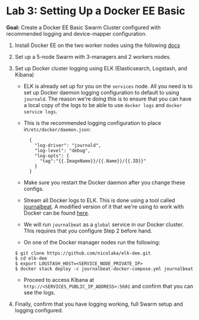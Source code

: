  
# Lab 3: Setting Up a Docker EE Basic

**Goal:** Create a Docker EE Basic Swarm Cluster configured with recommended logging and device-mapper configuration. 

1. Install Docker EE on the two worker nodes using the following [docs](https://docs.docker.com/engine/installation/)
2. Set up a 5-node Swarm with 3-managers and 2 workers nodes.
3. Set up Docker cluster logging using ELK (Elasticsearch, Logstash, and Kibana)
	
	- ELK is already set up for you on the `services` node. All you need is to set up Docker daemon logging configuration to default to using `journald`. The reason we're doing this is to ensure that you can have a local copy of the logs to be able to use `docker logs` and `docker service logs`. 
	- This is the recommended logging configuration to place in`/etc/docker/daemon.json`:


			{
			  "log-driver": "journald",
			  "log-level": "debug",
			  "log-opts": {
			    "tag":"{{.ImageName}}/{{.Name}}/{{.ID}}"
			  }
			}

	- Make sure you restart the Docker daemon after you change these configs.
	- Stream all Docker logs to ELK. This is done using a tool called [journalbeat](https://github.com/mheese/journalbeat). A modified version of it that we're using to work with Docker can be found [here](https://github.com/nicolaka/journalbeat).
	- We will run `journalbeat` as a `global` service in our Docker cluster. This requires that you configure Step 2 before hand. 
	- On one of the Docker manager nodes run the following:
	```
	$ git clone https://github.com/nicolaka/elk-dee.git
	$ cd elk-dee
	$ export LOGSTASH_HOST=<SERVICE_NODE_PRIVATE_IP>
	$ docker stack deploy -c journalbeat-docker-compose.yml journalbeat
	```
	- Proceed to access Kibana at `http://<SERVICES_PUBLIC_IP_ADDRESS>:5601` and confirm that you can see the logs. 

5. Finally, confirm that you have logging working, full Swarm setup and logging configured.
